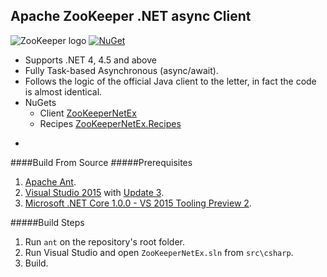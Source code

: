 Apache ZooKeeper .NET async Client
-
![ZooKeeper logo](https://ccdce73789835b39c0952535276de3b7772f802f.googledrive.com/host/0B_hNtILvKRsifnpVRnp4NVRKcHltY05FSGM2bzg5ZGNaVHRqcW9GVFJnWjczSFUtNk40OTA/zookeeper.bmp)
[![NuGet](https://img.shields.io/github/release/shayhatsor/zookeeper.svg?style=flat&label=Latest%20Release)](https://github.com/shayhatsor/zookeeper/releases/latest)
* Supports .NET 4, 4.5 and above
* Fully Task-based Asynchronous (async/await).
* Follows the logic of the official Java client to the letter, in fact the code is almost identical. 
* NuGets
  * Client [ZooKeeperNetEx](https://www.nuget.org/packages/ZooKeeperNetEx)
  * Recipes [ZooKeeperNetEx.Recipes](https://www.nuget.org/packages/ZooKeeperNetEx.Recipes)

-
####Build From Source
#####Prerequisites
1. [Apache Ant](http://ant.apache.org/manual/install.html).
2. [Visual Studio 2015](https://www.visualstudio.com/en-us/downloads/download-visual-studio-vs.aspx) with [Update 3](http://go.microsoft.com/fwlink/?LinkId=691129).
3. [Microsoft .NET Core 1.0.0 - VS 2015 Tooling Preview 2](https://go.microsoft.com/fwlink/?LinkId=817245).

#####Build Steps
1. Run `ant` on the repository's root folder.
3. Run Visual Studio and open `ZooKeeperNetEx.sln` from `src\csharp`.
4. Build.

